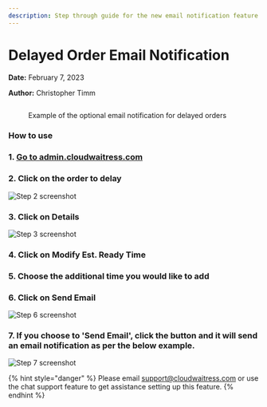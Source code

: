 ```yaml
---
description: Step through guide for the new email notification feature for delayed orders.
---
```


# Delayed Order Email Notification

**Date:** February 7, 2023

**Author:** Christopher Timm

<figure><img src="../../.gitbook/assets/Delayed Order - Email Notification.png" alt=""><figcaption><p>Example of the optional email notification for delayed orders</p></figcaption></figure>

### How to use

### 1. [Go to admin.cloudwaitress.com](https://admin.cloudwaitress.com/restaurant/RESsnHW7AjTKYMCr7aOF6NrP/orders)

### 2. Click on the order to delay

![Step 2 screenshot](https://images.tango.us/workflows/2fe2c70e-3b35-4563-b397-de3f3147ae04/steps/e23c75c3-1c32-4300-a2b4-9c4c696c87f6/1aa466b0-823d-4827-a0f1-6d81a9030f5d.png?crop=focalpoint\&fit=crop\&fp-x=0.4531\&fp-y=0.2256\&fp-z=3.1159\&w=1200)

### 3. Click on Details

![Step 3 screenshot](https://images.tango.us/workflows/2fe2c70e-3b35-4563-b397-de3f3147ae04/steps/9f6d1d32-9688-4298-8b7a-8aa7860514a5/c9a14ef2-88aa-4365-ad5e-f4d6719f76ad.png?crop=focalpoint\&fit=crop\&fp-x=0.4277\&fp-y=0.2767\&fp-z=2.9452\&w=1200)

### 4. Click on Modify Est. Ready Time

### 5. Choose the additional time you would like to add

### 6. Click on Send Email

![Step 6 screenshot](https://images.tango.us/workflows/2fe2c70e-3b35-4563-b397-de3f3147ae04/steps/f30bd579-456c-4f6d-b343-4879cd5ab473/b65fafbf-15db-4fe3-9e39-b1bed324219d.png?crop=focalpoint\&fit=crop\&fp-x=0.4932\&fp-y=0.4862\&fp-z=2.9282\&w=1200)

### 7. If you choose to 'Send Email', click the button and it will send an email notification as per the below example.

![Step 7 screenshot](https://images.tango.us/workflows/2fe2c70e-3b35-4563-b397-de3f3147ae04/steps/0c6c8f94-58b2-4f27-a152-c0bc1f8516ce/8ad0487b-fa36-4f96-b449-85585afed3bf.png?crop=focalpoint\&fit=crop\&fp-x=0.5000\&fp-y=0.5000\&w=1200)



{% hint style="danger" %}
Please email [support@cloudwaitress.com](mailto:support@cloudwaitress.com) or use the chat support feature to get assistance setting up this feature.
{% endhint %}
